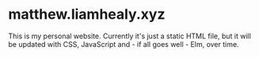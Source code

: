 # matthew.liamhealy.xyz

This is my personal website. Currently it's just a static HTML file, but it will be updated with CSS, JavaScript and - if all goes well - Elm, over time.
